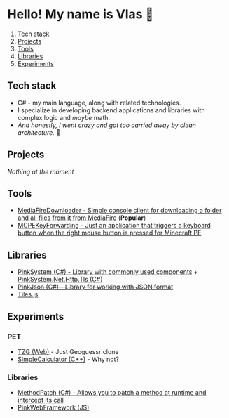 # Hello! My name is Vlas 🤪

1. [Tech stack](#stack)
2. [Projects](#projects)
3. [Tools](#tools)
4. [Libraries](#libraries)
5. [Experiments](#experiments)

## Tech stack <span id="stack"></span>

- C# - my main language, along with related technologies.
- I specialize in developing backend applications and libraries with complex logic and *maybe* math.
- *And honestly, I went crazy and got too carried away by clean architecture.* 🤪

## Projects <span id="projects"></span>

*Nothing at the moment*

## Tools <span id="tools"></span>

- [MediaFireDownloader - Simple console client for downloading a folder and all files from it from MediaFire](https://github.com/Vlas-Omsk/MediaFireDownloader) (**Popular**)
- [MCPEKeyForwarding - Just an application that triggers a keyboard button when the right mouse button is pressed for Minecraft PE](https://github.com/Vlas-Omsk/MCPEKeyForwarding)

## Libraries <span id="libraries"></span>

- [PinkSystem (C#) - Library with commonly used components](https://github.com/Vlas-Omsk/PinkSystem) + [PinkSystem.Net.Http.Tls (C#)](https://github.com/Vlas-Omsk/PinkSystem.Net.Http.Tls)
- ~~[PinkJson (C#) - Library for working with JSON format](https://github.com/Vlas-Omsk/PinkJson)~~
- [Tiles.js](https://github.com/Vlas-Omsk/Tiles.js)

## Experiments <span id="experiments"></span>

### PET

- [TZG (Web)](https://github.com/i3ym/TZG) - Just Geoguessr clone
- [SimpleCalculator (C++)](https://github.com/Vlas-Omsk/SimpleCalculator) - Why not?

### Libraries

- [MethodPatch (C#) - Allows you to patch a method at runtime and intercept its call ](https://github.com/Vlas-Omsk/MethodPatch)
- [PinkWebFramework (JS)](https://github.com/Vlas-Omsk/PinkWebFramework)

